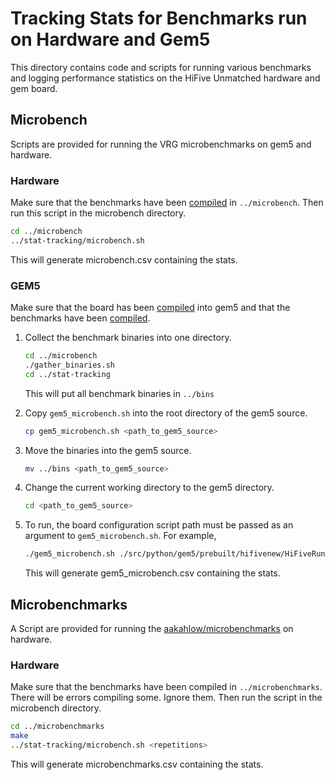 # Tracking Stats for Benchmarks run on Hardware and Gem5

This directory contains code and scripts for running various benchmarks and
logging performance statistics on the HiFive Unmatched hardware and gem board.

## Microbench
Scripts are provided for running the VRG microbenchmarks on gem5 and hardware.

### Hardware
Make sure that the benchmarks have been [compiled](../microbench/README.md) in
`../microbench`. Then run this script in the microbench directory.
```sh
cd ../microbench
../stat-tracking/microbench.sh
```
This will generate microbench.csv containing the stats.

### GEM5
Make sure that the board has been [compiled](../newboard/README.md) into gem5
and that the benchmarks have been [compiled](../microbench/README.md).

1. Collect the benchmark binaries into one directory.
    ```sh
    cd ../microbench
    ./gather_binaries.sh
    cd ../stat-tracking
    ```
    This will put all benchmark binaries in `../bins`

2. Copy `gem5_microbench.sh` into the root directory of the gem5 source.
    ```sh
    cp gem5_microbench.sh <path_to_gem5_source>
    ```

3. Move the binaries into the gem5 source.
    ```sh
    mv ../bins <path_to_gem5_source>
    ```

4. Change the current working directory to the gem5 directory.
    ```sh
    cd <path_to_gem5_source>
    ```

5. To run, the board configuration script path must be passed as an argument to
`gem5_microbench.sh`. For example,
    ```sh
    ./gem5_microbench.sh ./src/python/gem5/prebuilt/hifivenew/HiFiveRun.py
    ```
    This will generate gem5_microbench.csv containing the stats.

## Microbenchmarks
A Script are provided for running the [aakahlow/microbenchmarks](https://github.com/aakahlow/microbenchmarks) on hardware.

### Hardware
Make sure that the benchmarks have been compiled in `../microbenchmarks`.
There will be errors compiling some. Ignore them. Then run the script in 
the microbench directory.
```sh
cd ../microbenchmarks
make
../stat-tracking/microbench.sh <repetitions>
```
This will generate microbenchmarks.csv containing the stats.